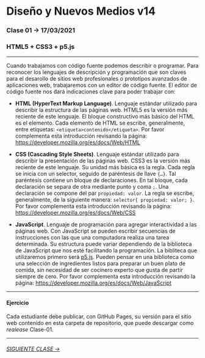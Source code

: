 # Diseño y Nuevos Medios v14

### Clase 01 → 17/03/2021

### HTML5 + CSS3 + p5.js

- - - - - - - - - - - - - - 

Cuando trabajamos con código fuente podemos describir o programar. Para reconocer los lenguajes de descripción y programación que son claves para el desarollo de  sitios web profesionales o prototipos avanzados de aplicaciones web, trabajaremos con un editor de código fuente. El editor de código fuente nos dará indicaciones clave para poder trabajar con:

- **HTML (HyperText Markup Language)**. Lenguaje estándar utilizado para describir la estructura de las páginas web. HTML5 es la versión más reciente de este lenguaje. El bloque constructivo más básico del HTML es el elemento. Cada elemento de HTML se escribe, generalmente, entre etiquetas: `<etiqueta>contenido</etiqueta>`. Por favor complementa esta introducción revisando la página: https://developer.mozilla.org/es/docs/Web/HTML

- **CSS (Cascading Style Sheets)**. Lenguaje estándar utilizado para describir la presentación de las páginas web. CSS3 es la versión más reciente de este lenguaje. Su unidad más básica es la regla. Cada regla se inicia con un selector, seguido de paréntesis de llave `{…}`. Tal paréntesis contiene un bloque de declaraciones. En tal bloque, cada declaración se separa de otra mediante punto y coma `;`. Una declaración se compone del par `propiedad: valor`. La regla se escribe, generalmente, de la siguiente manera: `selector{ propiedad: valor; }`. Por favor complementa esta introducción revisando la página: https://developer.mozilla.org/es/docs/Web/CSS

- **JavaScript**. Lenguaje de programación para agregar interactividad a las páginas web. Con JavaScript se pueden escribir secuencias de instrucciones con las que una computadora realiza una tarea determinada. Su estructura puede variar dependiendo de la biblioteca de JavaScript que nos esté facilitando la programación. La bibliteca que utilizaremos primero será [p5.js](https://p5js.org/es/get-started/). Pueden pensar en una biblioteca como una selección de ingredientes listos para preparar un buen plato de comida, sin necesidad de ser cocinero experto que gusta de partir siempre de cero. Por favor complementa esta introducción revisando la página: https://developer.mozilla.org/es/docs/Web/JavaScript

- - - - - - - - - - - - - - 

#### Ejercicio

Cada estudiante debe publicar, con GitHub Pages, su versión para el sitio web contenido en esta carpeta de repositorio, que puede descargar como *realease* Clase-01.

- - - - - - - 

###### [SIGUIENTE CLASE →](https://github.com/profesorfaco/dno037-2021/tree/main/clase-02)
